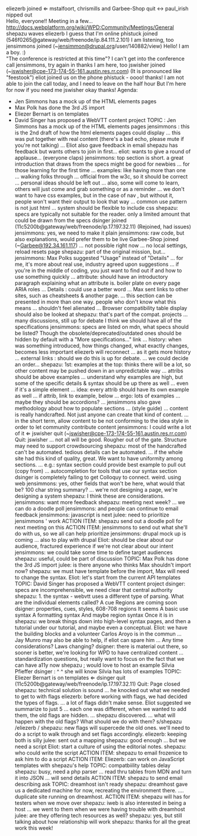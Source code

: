 eliezerb joined  ⇐ mstalfoort, chrismills and Garbee-Shop quit  ↔ paul_irish nipped out  
Hello, everyone!!
Meeting in a few... http://docs.webplatform.org/wiki/WPD:Community/Meetings/General
shepazu waves
eliezerb I guess that I'm online
phistuck joined (546f0265@gateway/web/freenode/ip.84.111.2.101)
 <phistuck> I am listening, too
jensimmons joined (~jensimmon@drupal.org/user/140882/view)
 <phistuck> Hello!
 <phistuck> I am a boy. :)	
 <jensimmons> "The conference is restricted at this time"?
 <jensimmons> I can't get into the conference call
 <shepazu> jensimmons, try again
 <jensimmons> in
 <jensimmons> thanks
 <phistuck> I am here, too
jswisher joined (~jswisher@cpe-173-174-55-161.austin.res.rr.com)
 <phistuck> (It is pronounced like "feestook")
eliot joined us on the phone
phistuck - oooo! thanks!
 <jswisher> I am not able to join the call today, and I need to leave on the half hour
 <jswisher> But I'm here for now if you need me
jswisher okay thanks!
Agenda:
* Jen Simmons has a mock up of the HTML elements pages
* Max Polk has done the 3rd JS import
* Eliezer Bernart is on templates
* David Singer has proposed a WebVTT content project
TOPIC : Jen Simmons has a mock up of the HTML elements pages
jensimmons : this is the 2nd draft of how the html elements pages could display
... this was put together with real content
(there's a bad echo, please mute if you're not talking)
... Eliot also gave feedback in email
shepazu has feedback but wants others to join in first...
eliot: wants to give a round of applause...
(everyone claps)
jensimmons: top section is short. a great introduction that draws from the specs might be good for newbies
... for those learning for the first time
... examples: like having more than one
... walking folks through
... official from the w3c, so it should be correct
... personal ideas should be left out
... also, some will come to learn, others will just come and grab something or as a reminder
... we don't want to have css examples, but in the case of nav , but without it, people won't want their output to look that way
... common use pattern is not just html
... system should be flexible to include css
shepazu: specs are typically not suitable for the reader. only a limited amount that could be drawn from the specs
dsinger joined (11c5200b@gateway/web/freenode/ip.17.197.32.11)
 <phistuck> (Rejoined, had issues)
jensimmons: yes, we need to make it plain
jensimmons: raw code, but also explanations, would prefer them to be live
Garbee-Shop joined (~Garbee@192.34.161.117)
... not possible right now
... no local settings, reload resets page
shepazu: part of the original mission, but...
jensimmons: Max Polks suggested "Usage" instead of "Details"
... for me, it's more about real use, industry agreed upon suggestions
... if you're in the middle of coding, you just want to find out if and how to use something quickly
... attribute: should have an introductory paragraph explaining what an attribute is. boiler plate on every page
 <jensimmons> ARIA roles
... Details : could use a better word
... Max sent links to other sites, such as cheatsheets & another page.
... this section can be presented in more than one way. people who don't know what this means
... shouldn't feel alienated
... Browser compatibility table display should also be looked at
shepazu: that's part of the compat. projects
... many discussions, still up for debate
 <phistuck> I think we should have all of the specifications
jensimmons: specs are listed on mdn, what specs should be listed?
 <phistuck> Though the obsolete/deprecated/outdated ones should be hidden by default with a "More specifications..." link
... history: when was something introduced, how things changed, what exactly changes, becomes less important 
eliezerb will reconnect
... as it gets more history
... external links : should we do this is up for debate.
... we could decide an order...
shepazu: 1st: examples at the top: thinks there will be a lot, so other content may be pushed down in an unpredictable way
... attribs should be above examples
... understand why examples are high, but some of the specific details & syntax should be up there as well
... even if it's a simple element
... idea: every attrib should have its own example as well
... if attrib, link to example, below
... ergo: lots of examples
... maybe they should be accordions?
... jensimmons also gave methodology about how to populate sections
... (style guide)
... content is really handcrafted. Not just anyone can create that kind of content.
... in the short term, allow content to be not conforming to the idea style in order to let community contribute content
jensimmons: I could write a lot of it
 ⇐ jswisher quit (~jswisher@cpe-173-174-55-161.austin.res.rr.com) Quit: jswisher
... not all will be good. Rougher out of the gate. Structure may need to support crowdsourcing
shepazu: most of the handcrafted can't be automated. tedious details can be automated.
... if the whole site had this kind of quality, great. We want to have uniformity among sections.
... e.g.: syntax section could provide best example to pull out (copy from)
... autocompletion for tools that use our syntax section
dsinger is completely failing to get Colloquy to connect. weird. using web
jensimmons: yes, other fields that won't be here, what would that be? 100 char string summary?
... we're not designing a page, we're designing a system
shepazu: I think these are considerations.
jensimmons: want more feedback
shepazu: meeting next week?
... we can do a doodle poll
jensimmons: and people can continue to email feedback
jensimmons: javascript is next
julee: need to prioritize jensimmons ' work
ACTION ITEM: shepazu send out a doodle poll for next meeting on this
ACTION ITEM: jensimmons to send out what she'll do with us, so we all can help prioritize
jensimmons: drupal mock up is coming
... also to play with drupal
Eliot: should be clear about our audience, fractured experience if we're not clear about our intent
jensimmons: we could take some time to define target audiences
shepazu: useful, could be part of discussion
TOPIC: Max Polk has done the 3rd JS import
julee: is there anyone who thinks Max shouldn't import now?
shepazu: we must have template before the import, Max will need to change the syntax.
Eliot: let's start from the current API templates
TOPIC: David Singer has proposed a WebVTT content project
dsinger: specs are incomprehensible, we need clear that central authority
shepazu: 1. the syntax - webvtt uses a different type of parsing. What are the individual elements called?
 <phistuck> A cue
 <phistuck> Regions are coming soon
dsigner: properties, cues, styles, 608-708 regions
 <phistuck> It seems
 <phistuck> A basic use syntax
 <phistuck> A formatting syntax
 <phistuck> And maybe region syntax
 <phistuck> Once it is in
shepazu: we break things down into high-level syntax pages, and then a tutorial under our tutorial, and maybe even a conceptual.
Eliot: we have the building blocks and a volunteer
Carlos Aroyo is in the commun
... Jay Munro may also be able to help, if eliot can spare him
... Any time considerations? Laws changing?
dsigner: there is material out there, so sooner is better, we're looking for WPD to have centralized content
... standardization questions, but really want to focus on the fact that we can have a11y now
shepazu ; would love to host an example
 <dsinger> Silvia Pfieffer
dsinger : ^ ^ she will know
 <dsinger> Silvia has lots of examples
TOPIC: Eliezer Bernart is on templates
 ⇐ dsinger quit (11c5200b@gateway/web/freenode/ip.17.197.32.11) Quit: Page closed
shepazu: technical solution is sound
... he knocked out what we needed to get to with flags
eliezerb: before working with flags, we had decided the types of flags.
... a lot of flags didn't make sense. Eliot suggested we summarize to just 5
... each one was different, when we wanted to add them, the old flags are hidden.
... shepazu discovered.
... what will happen with the old flags? What should we do with them?
 <shepazu> s/shepazu /eliezerb /
shepazu: new flags will supercede the old ones. we'll need to do a script to walk through and set flags accordingly.
eliezerb: keeping both is silly
julee: sent out a mapping
shepazu: good enough
... but we need a script 
Eliot: start a culture of using the editorial notes.
shepazu: who could write the script
ACTION ITEM: shepazu to email frozenice to ask him to do a script
ACTION ITEM: Eliezerb: can work on JavaScript templates with shepazu's help
TOPIC: compatbiility tables delay
shepazu: busy, need a php parser
... read thru tables from MDN and turn it into JSON
... will send details
ACTION ITEM: shepazu to send email describing ask
TOPIC: dreamhost isn't ready
shepazu: dreamhost gave us a dedicated machine for now, recreating the environment there.
.... duplicate site running on dreamhost.
ACTION ITEM: shepazu will has for testers when we move over
shepazu: iweb is also interested in being a host
... we went to them when we were having trouble with dreamhost
julee: are they offering tech resources as well?
shepazu: yes, but still talking about how relationship will work
shepazu: thanks for all the great work this week!
